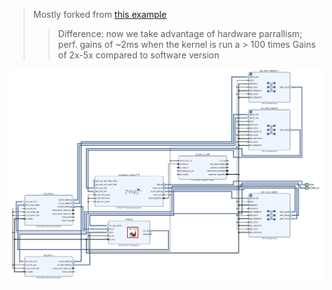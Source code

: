 > Mostly forked from [this example](https://github.com/twaclaw/matmult)
> > Difference: now we take advantage of hardware parrallism; perf. gains of ~2ms when the kernel is run a > 100 times
> > Gains of 2x-5x compared to software version

![circuit](./circuit.jpg)